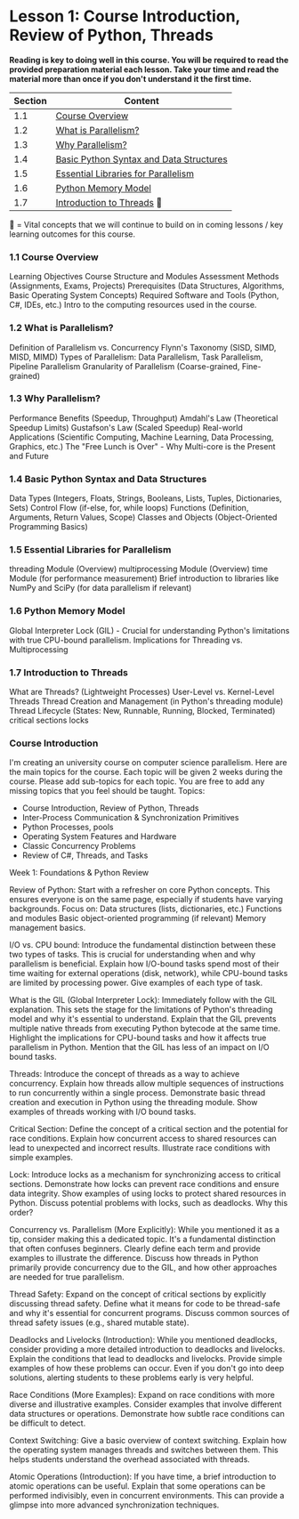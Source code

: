 # Lesson 1: Course Introduction, Review of Python, Threads

**Reading is key to doing well in this course. You will be required to read the provided preparation material each lesson. Take your time and read the material more than once if you don't understand it the first time.**

Section | Content
--- | ---
1.1 | [Course Overview](#Course-Overview)
1.2 | [What is Parallelism?](#What-is-Parallelism?)
1.3 | [Why Parallelism?](#Why-Parallelism?)
1.4 | [Basic Python Syntax and Data Structures](#Basic-Python-Syntax-and-Data-Structures)
1.5 | [Essential Libraries for Parallelism](#Essential-Libraries-for-Parallelism)
1.6 | [Python Memory Model](#Python-Memory-Model)
1.7 | [Introduction to Threads](#Introduction-to-Threads) :key:

:key: = Vital concepts that we will continue to build on in coming lessons / key learning outcomes for this course.

### 1.1 Course Overview
Learning Objectives
Course Structure and Modules
Assessment Methods (Assignments, Exams, Projects)
Prerequisites (Data Structures, Algorithms, Basic Operating System Concepts)
Required Software and Tools (Python, C#, IDEs, etc.)
Intro to the computing resources used in the course.

### 1.2 What is Parallelism?
Definition of Parallelism vs. Concurrency
Flynn's Taxonomy (SISD, SIMD, MISD, MIMD)
Types of Parallelism: Data Parallelism, Task Parallelism, Pipeline Parallelism
Granularity of Parallelism (Coarse-grained, Fine-grained)

### 1.3 Why Parallelism?
Performance Benefits (Speedup, Throughput)
Amdahl's Law (Theoretical Speedup Limits)
Gustafson's Law (Scaled Speedup)
Real-world Applications (Scientific Computing, Machine Learning, Data Processing, Graphics, etc.)
The "Free Lunch is Over" - Why Multi-core is the Present and Future

### 1.4 Basic Python Syntax and Data Structures
Data Types (Integers, Floats, Strings, Booleans, Lists, Tuples, Dictionaries, Sets)
Control Flow (if-else, for, while loops)
Functions (Definition, Arguments, Return Values, Scope)
Classes and Objects (Object-Oriented Programming Basics)

### 1.5 Essential Libraries for Parallelism
threading Module (Overview)
multiprocessing Module (Overview)
time Module (for performance measurement)
Brief introduction to libraries like NumPy and SciPy (for data parallelism if relevant)

### 1.6 Python Memory Model
Global Interpreter Lock (GIL) - Crucial for understanding Python's limitations with true CPU-bound parallelism.
Implications for Threading vs. Multiprocessing

### 1.7 Introduction to Threads
What are Threads? (Lightweight Processes)
User-Level vs. Kernel-Level Threads
Thread Creation and Management (in Python's threading module)
Thread Lifecycle (States: New, Runnable, Running, Blocked, Terminated)
critical sections
locks













### Course Introduction

I'm creating an university course on computer science parallelism. 
Here are the main topics for the course.  Each topic will be given
2 weeks during the course. Please add sub-topics for each topic.  You
are free to add any missing topics that you feel should be taught.
Topics:
- Course Introduction, Review of Python, Threads
- Inter-Process Communication & Synchronization Primitives
- Python Processes, pools
- Operating System Features and Hardware
- Classic Concurrency Problems
- Review of C#, Threads, and Tasks 



Week 1: Foundations & Python Review

Review of Python:
Start with a refresher on core Python concepts. This ensures everyone is on the same page, especially if students have varying backgrounds. Focus on:
Data structures (lists, dictionaries, etc.)
Functions and modules
Basic object-oriented programming (if relevant)
Memory management basics.

I/O vs. CPU bound:
Introduce the fundamental distinction between these two types of tasks. This is crucial for understanding when and why parallelism is beneficial.
Explain how I/O-bound tasks spend most of their time waiting for external operations (disk, network), while CPU-bound tasks are limited by processing power.
Give examples of each type of task.

What is the GIL (Global Interpreter Lock):
Immediately follow with the GIL explanation. This sets the stage for the limitations of Python's threading model and why it's essential to understand.
Explain that the GIL prevents multiple native threads from executing Python bytecode at the same time.
Highlight the implications for CPU-bound tasks and how it affects true parallelism in Python.
Mention that the GIL has less of an impact on I/O bound tasks.

Threads:
Introduce the concept of threads as a way to achieve concurrency.
Explain how threads allow multiple sequences of instructions to run concurrently within a single process.
Demonstrate basic thread creation and execution in Python using the threading module.
Show examples of threads working with I/O bound tasks.

Critical Section:
Define the concept of a critical section and the potential for race conditions.
Explain how concurrent access to shared resources can lead to unexpected and incorrect results.
Illustrate race conditions with simple examples.

Lock:
Introduce locks as a mechanism for synchronizing access to critical sections.
Demonstrate how locks can prevent race conditions and ensure data integrity.
Show examples of using locks to protect shared resources in Python.
Discuss potential problems with locks, such as deadlocks.
Why this order?

Concurrency vs. Parallelism (More Explicitly):
While you mentioned it as a tip, consider making this a dedicated topic. It's a fundamental distinction that often confuses beginners.
Clearly define each term and provide examples to illustrate the difference.
Discuss how threads in Python primarily provide concurrency due to the GIL, and how other approaches are needed for true parallelism.

Thread Safety:
Expand on the concept of critical sections by explicitly discussing thread safety.
Define what it means for code to be thread-safe and why it's essential for concurrent programs.
Discuss common sources of thread safety issues (e.g., shared mutable state).

Deadlocks and Livelocks (Introduction):
While you mentioned deadlocks, consider providing a more detailed introduction to deadlocks and livelocks.
Explain the conditions that lead to deadlocks and livelocks.
Provide simple examples of how these problems can occur.
Even if you don't go into deep solutions, alerting students to these problems early is very helpful.

Race Conditions (More Examples):
Expand on race conditions with more diverse and illustrative examples.
Consider examples that involve different data structures or operations.
Demonstrate how subtle race conditions can be difficult to detect.

Context Switching:
Give a basic overview of context switching.
Explain how the operating system manages threads and switches between them.
This helps students understand the overhead associated with threads.

Atomic Operations (Introduction):
If you have time, a brief introduction to atomic operations can be useful.
Explain that some operations can be performed indivisibly, even in concurrent environments.
This can provide a glimpse into more advanced synchronization techniques.
